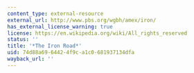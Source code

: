 ```yaml
---
content_type: external-resource
external_url: http://www.pbs.org/wgbh/amex/iron/
has_external_license_warning: true
license: https://en.wikipedia.org/wiki/All_rights_reserved
status: ''
title: '*The Iron Road*'
uid: 74d88a69-6442-4f9c-a1c0-681937134dfa
wayback_url: ''
---
```


